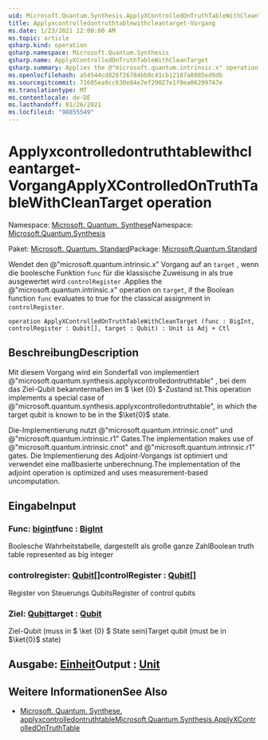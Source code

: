 ```yaml
---
uid: Microsoft.Quantum.Synthesis.ApplyXControlledOnTruthTableWithCleanTarget
title: Applyxcontrolledontruthtablewithcleantarget-Vorgang
ms.date: 1/23/2021 12:00:00 AM
ms.topic: article
qsharp.kind: operation
qsharp.namespace: Microsoft.Quantum.Synthesis
qsharp.name: ApplyXControlledOnTruthTableWithCleanTarget
qsharp.summary: Applies the @"microsoft.quantum.intrinsic.x" operation on `target`, if the Boolean function `func` evaluates to true for the classical assignment in `controlRegister`.
ms.openlocfilehash: a54544cd026f26784bb0c41cb12187a8885ed9db
ms.sourcegitcommit: 71605ea9cc630e84e7ef29027e1f0ea06299747e
ms.translationtype: MT
ms.contentlocale: de-DE
ms.lasthandoff: 01/26/2021
ms.locfileid: "98855549"
---
```

# <a name="applyxcontrolledontruthtablewithcleantarget-operation"></a><span data-ttu-id="77175-102">Applyxcontrolledontruthtablewithcleantarget-Vorgang</span><span class="sxs-lookup"><span data-stu-id="77175-102">ApplyXControlledOnTruthTableWithCleanTarget operation</span></span>

<span data-ttu-id="77175-103">Namespace: [Microsoft. Quantum. Synthese](xref:Microsoft.Quantum.Synthesis)</span><span class="sxs-lookup"><span data-stu-id="77175-103">Namespace: [Microsoft.Quantum.Synthesis](xref:Microsoft.Quantum.Synthesis)</span></span>

<span data-ttu-id="77175-104">Paket: [Microsoft. Quantum. Standard](https://nuget.org/packages/Microsoft.Quantum.Standard)</span><span class="sxs-lookup"><span data-stu-id="77175-104">Package: [Microsoft.Quantum.Standard](https://nuget.org/packages/Microsoft.Quantum.Standard)</span></span>


<span data-ttu-id="77175-105">Wendet den @"microsoft.quantum.intrinsic.x" Vorgang auf an `target` , wenn die boolesche Funktion `func` für die klassische Zuweisung in als true ausgewertet wird `controlRegister` .</span><span class="sxs-lookup"><span data-stu-id="77175-105">Applies the @"microsoft.quantum.intrinsic.x" operation on `target`, if the Boolean function `func` evaluates to true for the classical assignment in `controlRegister`.</span></span>

```qsharp
operation ApplyXControlledOnTruthTableWithCleanTarget (func : BigInt, controlRegister : Qubit[], target : Qubit) : Unit is Adj + Ctl
```


## <a name="description"></a><span data-ttu-id="77175-106">Beschreibung</span><span class="sxs-lookup"><span data-stu-id="77175-106">Description</span></span>

<span data-ttu-id="77175-107">Mit diesem Vorgang wird ein Sonderfall von implementiert @"microsoft.quantum.synthesis.applyxcontrolledontruthtable" , bei dem das Ziel-Qubit bekanntermaßen im $ \ket {0} $-Zustand ist.</span><span class="sxs-lookup"><span data-stu-id="77175-107">This operation implements a special case of @"microsoft.quantum.synthesis.applyxcontrolledontruthtable", in which the target qubit is known to be in the $\ket{0}$ state.</span></span>

<span data-ttu-id="77175-108">Die-Implementierung nutzt @"microsoft.quantum.intrinsic.cnot" und @"microsoft.quantum.intrinsic.r1" Gates.</span><span class="sxs-lookup"><span data-stu-id="77175-108">The implementation makes use of @"microsoft.quantum.intrinsic.cnot" and @"microsoft.quantum.intrinsic.r1" gates.</span></span>  <span data-ttu-id="77175-109">Die Implementierung des Adjoint-Vorgangs ist optimiert und verwendet eine maßbasierte unberechnung.</span><span class="sxs-lookup"><span data-stu-id="77175-109">The implementation of the adjoint operation is optimized and uses measurement-based uncomputation.</span></span>

## <a name="input"></a><span data-ttu-id="77175-110">Eingabe</span><span class="sxs-lookup"><span data-stu-id="77175-110">Input</span></span>

### <a name="func--bigint"></a><span data-ttu-id="77175-111">Func: [bigint](xref:microsoft.quantum.lang-ref.bigint)</span><span class="sxs-lookup"><span data-stu-id="77175-111">func : [BigInt](xref:microsoft.quantum.lang-ref.bigint)</span></span>

<span data-ttu-id="77175-112">Boolesche Wahrheitstabelle, dargestellt als große ganze Zahl</span><span class="sxs-lookup"><span data-stu-id="77175-112">Boolean truth table represented as big integer</span></span>


### <a name="controlregister--qubit"></a><span data-ttu-id="77175-113">controlregister: [Qubit](xref:microsoft.quantum.lang-ref.qubit)[]</span><span class="sxs-lookup"><span data-stu-id="77175-113">controlRegister : [Qubit](xref:microsoft.quantum.lang-ref.qubit)[]</span></span>

<span data-ttu-id="77175-114">Register von Steuerungs Qubits</span><span class="sxs-lookup"><span data-stu-id="77175-114">Register of control qubits</span></span>


### <a name="target--qubit"></a><span data-ttu-id="77175-115">Ziel: [Qubit](xref:microsoft.quantum.lang-ref.qubit)</span><span class="sxs-lookup"><span data-stu-id="77175-115">target : [Qubit](xref:microsoft.quantum.lang-ref.qubit)</span></span>

<span data-ttu-id="77175-116">Ziel-Qubit (muss in $ \ket {0} $ State sein)</span><span class="sxs-lookup"><span data-stu-id="77175-116">Target qubit (must be in $\ket{0}$ state)</span></span>



## <a name="output--unit"></a><span data-ttu-id="77175-117">Ausgabe: [Einheit](xref:microsoft.quantum.lang-ref.unit)</span><span class="sxs-lookup"><span data-stu-id="77175-117">Output : [Unit](xref:microsoft.quantum.lang-ref.unit)</span></span>



## <a name="see-also"></a><span data-ttu-id="77175-118">Weitere Informationen</span><span class="sxs-lookup"><span data-stu-id="77175-118">See Also</span></span>

- [<span data-ttu-id="77175-119">Microsoft. Quantum. Synthese. applyxcontrolledontruthtable</span><span class="sxs-lookup"><span data-stu-id="77175-119">Microsoft.Quantum.Synthesis.ApplyXControlledOnTruthTable</span></span>](xref:Microsoft.Quantum.Synthesis.ApplyXControlledOnTruthTable)